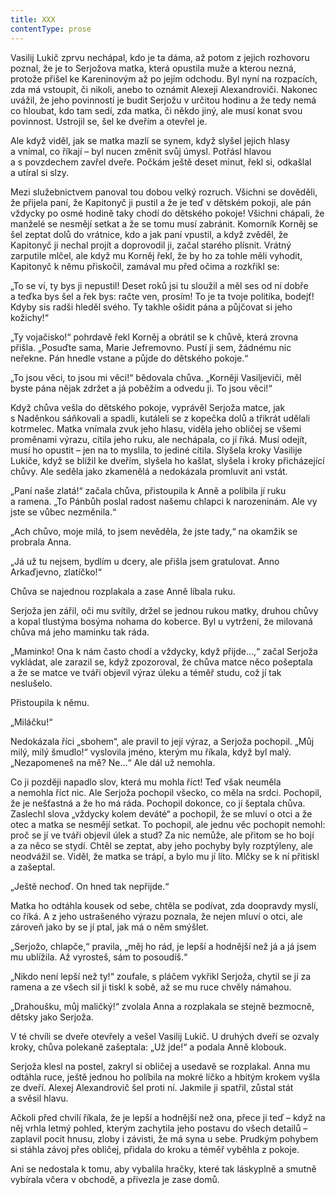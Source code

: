 ```yaml
---
title: XXX
contentType: prose
---
```


Vasilij Lukič zprvu nechápal, kdo je ta dáma, až potom z jejich rozhovoru poznal, že je to Serjožova matka, která opustila muže a kterou nezná, protože přišel ke Kareninovým až po jejím odchodu. Byl nyní na rozpacích, zda má vstoupit, či nikoli, anebo to oznámit Alexeji Alexandroviči. Nakonec uvážil, že jeho povinností je budit Serjožu v určitou hodinu a že tedy nemá co hloubat, kdo tam sedí, zda matka, či někdo jiný, ale musí konat svou povinnost. Ustrojil se, šel ke dveřím a otevřel je.

Ale když viděl, jak se matka mazlí se synem, když slyšel jejich hlasy a vnímal, co říkají – byl nucen změnit svůj úmysl. Potřásl hlavou a s povzdechem zavřel dveře. Počkám ještě deset minut, řekl si, odkašlal a utíral si slzy.

Mezi služebnictvem panoval tou dobou velký rozruch. Všichni se dověděli, že přijela paní, že Kapitonyč ji pustil a že je teď v dětském pokoji, ale pán vždycky po osmé hodině taky chodí do dětského pokoje! Všichni chápali, že manželé se nesmějí setkat a že se tomu musí zabránit. Komorník Korněj se šel zeptat dolů do vrátnice, kdo a jak paní vpustil, a když zvěděl, že Kapitonyč ji nechal projít a doprovodil ji, začal starého plísnit. Vrátný zarputile mlčel, ale když mu Korněj řekl, že by ho za tohle měli vyhodit, Kapitonyč k němu přiskočil, zamával mu před očima a rozkřikl se:

„To se ví, ty bys ji nepustil! Deset roků jsi tu sloužil a měl ses od ní dobře a teďka bys šel a řek bys: račte ven, prosím! To je ta tvoje politika, bodejť! Kdyby sis radši hleděl svého. Ty takhle ošidit pána a půjčovat si jeho kožichy!“

„Ty vojačisko!“ pohrdavě řekl Korněj a obrátil se k chůvě, která zrovna přišla. „Posuďte sama, Marie Jefremovno. Pustí ji sem, žádnému nic neřekne. Pán hnedle vstane a půjde do dětského pokoje.“

„To jsou věci, to jsou mi věci!“ bědovala chůva. „Korněji Vasiljeviči, měl byste pána nějak zdržet a já poběžím a odvedu ji. To jsou věci!“

Když chůva vešla do dětského pokoje, vyprávěl Serjoža matce, jak s Naděnkou sáňkovali a spadli, kutáleli se z kopečka dolů a třikrát udělali kotrmelec. Matka vnímala zvuk jeho hlasu, viděla jeho obličej se všemi proměnami výrazu, cítila jeho ruku, ale nechápala, co jí říká. Musí odejít, musí ho opustit – jen na to myslila, to jediné cítila. Slyšela kroky Vasilije Lukiče, když se blížil ke dveřím, slyšela ho kašlat, slyšela i kroky přicházející chůvy. Ale seděla jako zkamenělá a nedokázala promluvit ani vstát.

„Paní naše zlatá!“ začala chůva, přistoupila k Anně a políbila jí ruku a ramena. „To Pánbůh poslal radost našemu chlapci k narozeninám. Ale vy jste se vůbec nezměnila.“

„Ach chůvo, moje milá, to jsem nevěděla, že jste tady,“ na okamžik se probrala Anna.

„Já už tu nejsem, bydlím u dcery, ale přišla jsem gratulovat. Anno Arkaďjevno, zlatíčko!“

Chůva se najednou rozplakala a zase Anně líbala ruku.

Serjoža jen zářil, oči mu svítily, držel se jednou rukou matky, druhou chůvy a kopal tlustýma bosýma nohama do koberce. Byl u vytržení, že milovaná chůva má jeho maminku tak ráda.

„Maminko! Ona k nám často chodí a vždycky, když přijde…,“ začal Serjoža vykládat, ale zarazil se, když zpozoroval, že chůva matce něco pošeptala a že se matce ve tváři objevil výraz úleku a téměř studu, což jí tak neslušelo.

Přistoupila k němu.

„Miláčku!“

Nedokázala říci „sbohem“, ale pravil to její výraz, a Serjoža pochopil. „Můj milý, milý šmudlo!“ vyslovila jméno, kterým mu říkala, když byl malý. „Nezapomeneš na mě? Ne…“ Ale dál už nemohla.

Co ji později napadlo slov, která mu mohla říct! Teď však neuměla a nemohla říct nic. Ale Serjoža pochopil všecko, co měla na srdci. Pochopil, že je nešťastná a že ho má ráda. Pochopil dokonce, co jí šeptala chůva. Zaslechl slova „vždycky kolem deváté“ a pochopil, že se mluví o otci a že otec a matka se nesmějí setkat. To pochopil, ale jednu věc pochopit nemohl: proč se jí ve tváři objevil úlek a stud? Za nic nemůže, ale přitom se ho bojí a za něco se stydí. Chtěl se zeptat, aby jeho pochyby byly rozptýleny, ale neodvážil se. Viděl, že matka se trápí, a bylo mu jí líto. Mlčky se k ní přitiskl a zašeptal.

„Ještě nechoď. On hned tak nepřijde.“

Matka ho odtáhla kousek od sebe, chtěla se podívat, zda doopravdy myslí, co říká. A z jeho ustrašeného výrazu poznala, že nejen mluví o otci, ale zároveň jako by se jí ptal, jak má o něm smýšlet.

„Serjožo, chlapče,“ pravila, „měj ho rád, je lepší a hodnější než já a já jsem mu ublížila. Až vyrosteš, sám to posoudíš.“

„Nikdo není lepší než ty!“ zoufale, s pláčem vykřikl Serjoža, chytil se jí za ramena a ze všech sil ji tiskl k sobě, až se mu ruce chvěly námahou.

„Drahoušku, můj maličký!“ zvolala Anna a rozplakala se stejně bezmocně, dětsky jako Serjoža.

V té chvíli se dveře otevřely a vešel Vasilij Lukič. U druhých dveří se ozvaly kroky, chůva polekaně zašeptala: „Už jde!“ a podala Anně klobouk.

Serjoža klesl na postel, zakryl si obličej a usedavě se rozplakal. Anna mu odtáhla ruce, ještě jednou ho políbila na mokré líčko a hbitým krokem vyšla ze dveří. Alexej Alexandrovič šel proti ní. Jakmile ji spatřil, zůstal stát a svěsil hlavu.

Ačkoli před chvílí říkala, že je lepší a hodnější než ona, přece ji teď – když na něj vrhla letmý pohled, kterým zachytila jeho postavu do všech detailů – zaplavil pocit hnusu, zloby i závisti, že má syna u sebe. Prudkým pohybem si stáhla závoj přes obličej, přidala do kroku a téměř vyběhla z pokoje.

Ani se nedostala k tomu, aby vybalila hračky, které tak láskyplně a smutně vybírala včera v obchodě, a přivezla je zase domů.
